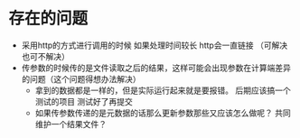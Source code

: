 # 存在的问题

+ 采用http的方式进行调用的时候 如果处理时间较长 http会一直链接 （可解决也可不解决）
+ 传参数的时候传的是文件读取之后的结果，这样可能会出现参数在计算端差异的问题（这个问题得想办法解决）
  + 拿到的数据都是一样的，但是实际运行起来就是要报错。  后期应该搞一个测试的项目 测试好了再提交
  + 如果传参数传递的是元数据的话那么更新参数那些又应该怎么做呢？ 共同维护一个结果文件？

